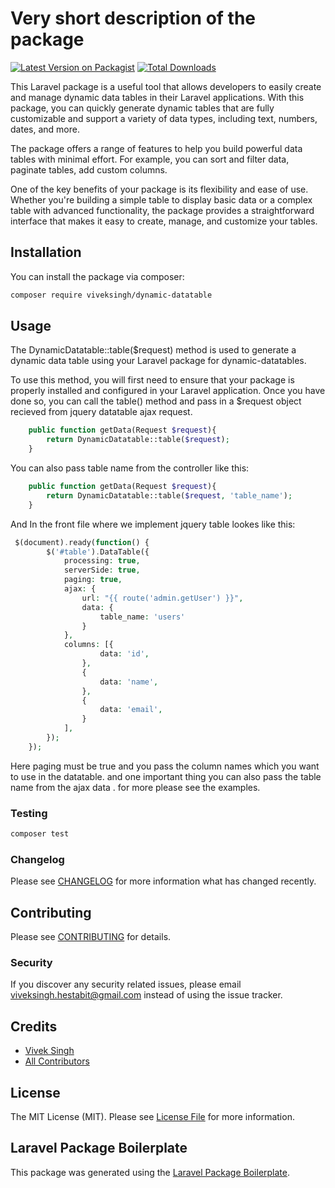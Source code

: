 # Very short description of the package

[![Latest Version on Packagist](https://img.shields.io/packagist/v/viveksingh/dynamic-datatable.svg?style=flat-square)](https://packagist.org/packages/viveksingh/dynamic-datatable)
[![Total Downloads](https://img.shields.io/packagist/dt/viveksingh/dynamic-datatable.svg?style=flat-square)](https://packagist.org/packages/viveksingh/dynamic-datatable)

This Laravel package is a useful tool that allows developers to easily create and manage dynamic data tables in their Laravel applications. With this package, you can quickly generate dynamic tables that are fully customizable and support a variety of data types, including text, numbers, dates, and more.

The package offers a range of features to help you build powerful data tables with minimal effort. For example, you can sort and filter data, paginate tables, add custom columns.

One of the key benefits of your package is its flexibility and ease of use. Whether you're building a simple table to display basic data or a complex table with advanced functionality, the package provides a straightforward interface that makes it easy to create, manage, and customize your tables.

## Installation

You can install the package via composer:

```bash
composer require viveksingh/dynamic-datatable
```

## Usage

The DynamicDatatable::table($request) method is used to generate a dynamic data table using your Laravel package for dynamic-datatables.

To use this method, you will first need to ensure that your package is properly installed and configured in your Laravel application. Once you have done so, you can call the table() method and pass in a $request object recieved from jquery datatable ajax request.

```php
    public function getData(Request $request){        
        return DynamicDatatable::table($request);    
    }
```

You can also pass table name from the controller like this:

```php
    public function getData(Request $request){        
        return DynamicDatatable::table($request, 'table_name');    
    }
```

And In the front file where we implement jquery table lookes like this:

```php
 $(document).ready(function() {
        $('#table').DataTable({
            processing: true,
            serverSide: true,
            paging: true,
            ajax: {
                url: "{{ route('admin.getUser') }}",
                data: {
                    table_name: 'users'
                }
            },
            columns: [{
                    data: 'id',
                },
                {
                    data: 'name',
                },
                {
                    data: 'email',
                }
            ],
        });
    });
```

Here paging must be true and you pass the column names which you want to use in the datatable.
and one important thing you can also pass the table name from the ajax data . for more please see the examples.

### Testing

```bash
composer test
```

### Changelog

Please see [CHANGELOG](CHANGELOG.md) for more information what has changed recently.

## Contributing

Please see [CONTRIBUTING](CONTRIBUTING.md) for details.

### Security

If you discover any security related issues, please email viveksingh.hestabit@gmail.com instead of using the issue tracker.

## Credits

-   [Vivek Singh](https://github.com/viveksingh)
-   [All Contributors](../../contributors)

## License

The MIT License (MIT). Please see [License File](LICENSE.md) for more information.

## Laravel Package Boilerplate

This package was generated using the [Laravel Package Boilerplate](https://laravelpackageboilerplate.com).
